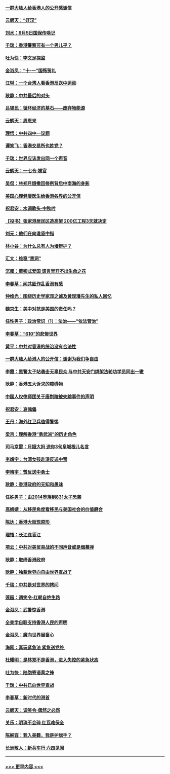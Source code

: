 #### [一群大陆人给香港人的公开感谢信](../pages/nsc993/n11514797.md?t=09120833) 
#### [云鹤天：“好汉”](../pages/nsc993/n11513536.md?t=09120833) 
#### [刘水：9月5日国保传唤记](../pages/nsc993/n11513460.md?t=09120833) 
#### [千瑞：香港警察可有一个男儿乎？](../pages/nsc993/n11513109.md?t=09120833) 
#### [吐为快：李文足探监](../pages/nsc993/n11509622.md?t=09120833) 
#### [金浴凤：“十‧一”国殇贺礼](../pages/nsc993/n11509593.md?t=09120833) 
#### [江琳：一个台湾人看香港反送中运动](../pages/nsc993/n11509211.md?t=09120833) 
#### [耿静：中共最后的对头](../pages/nsc993/n11508308.md?t=09120833) 
#### [吕锡民：循环经济的基石——废弃物能源](../pages/nsc993/n11508212.md?t=09120833) 
#### [云鹤天：周恩来](../pages/nsc993/n11508055.md?t=09120833) 
#### [理悟：中共四中一议题](../pages/nsc993/n11507782.md?t=09120833) 
#### [谭笑飞：香港交易所也姓党？](../pages/nsc993/n11507753.md?t=09120833) 
#### [千瑞：世界应该发出同一个声音](../pages/nsc993/n11507290.md?t=09120833) 
#### [云鹤天：一七令‧裸官](../pages/nsc993/n11507177.md?t=09120833) 
#### [吴侃：林郑月娥撤回修例背后中南海的身影](../pages/nsc993/n11506876.md?t=09120833) 
#### [美国心理健康医生给香港各界的公开信](../pages/nsc993/n11506809.md?t=09120833) 
#### [祝君安：水调歌头‧中秋吟](../pages/nsc993/n11506758.md?t=09120833) 
#### [【投书】张家港居民区造高架 200亿工程3天就决定](../pages/nsc993/n11506682.md?t=09120833) 
#### [刘元：他们在向谁竖中指](../pages/nsc993/n11505384.md?t=09120833) 
#### [林小谷：为什么总有人为墙辩护？](../pages/nsc993/n11505226.md?t=09120833) 
#### [汇文：维稳“黑洞”](../pages/nsc993/n11504347.md?t=09120833) 
#### [沉雁：董卿式爱国 谎言里开不出生命之花](../pages/nsc993/n11503215.md?t=09120833) 
#### [李春草：闻共匪作乱香港有感](../pages/nsc993/n11503072.md?t=09120833) 
#### [仲维光：围绕历史学家邓之诚及黄现璠先生的私人回忆](../pages/nsc993/n11501330.md?t=09120833) 
#### [魏京生：美中对抗是美国的责任吗？](../pages/nsc993/n11500723.md?t=09120833) 
#### [任性男子：政治常识（1）：法治——“依法管治”](../pages/nsc993/n11500791.md?t=09120833) 
#### [李春草：“610”的悲惨世界](../pages/nsc993/n11501141.md?t=09120833) 
#### [黄平：中共对香港的统治没有合法性](../pages/nsc993/n11499473.md?t=09120833) 
#### [一群大陆人给港人的公开信：谢谢为我们争自由](../pages/nsc993/n11500402.md?t=09120833) 
#### [李霞：黑警太子站袭击无辜民众 与中共天安门绑架法轮功学员同出一辙](../pages/nsc993/n11499805.md?t=09120833) 
#### [耿静：香港五大诉求的障碍物](../pages/nsc993/n11497578.md?t=09120833) 
#### [中国人权律师团关于唐荆陵被失踪事件的声明](../pages/nsc993/n11500014.md?t=09120833) 
#### [祝君安：哀傀儡](../pages/nsc993/n11499776.md?t=09120833) 
#### [王丹：海外红卫兵值得警惕](../pages/nsc993/n11498138.md?t=09120833) 
#### [梁京：理解香港“勇武派”的历史角色](../pages/nsc993/n11498006.md?t=09120833) 
#### [司马京雷：月娥大妈  送你3句皇城根儿名言](../pages/nsc993/n11497885.md?t=09120833) 
#### [李靖宇：台湾女孩赴港反送中赞](../pages/nsc993/n11497721.md?t=09120833) 
#### [李靖宇：赞反送中勇士](../pages/nsc993/n11497452.md?t=09120833) 
#### [耿静：香港政府的无知和愚昧](../pages/nsc993/n11494238.md?t=09120833) 
#### [任姓男子：由2014堕落到831太子恐袭](../pages/nsc993/n11496683.md?t=09120833) 
#### [高婧婧：从移民角度看移民与美国社会的价值磨合](../pages/nsc993/n11495757.md?t=09120833) 
#### [陈达：香港大街现原形 ](../pages/nsc993/n11495441.md?t=09120833) 
#### [理悟：长江连香江](../pages/nsc993/n11495377.md?t=09120833) 
#### [项云：中共对美贸易战的不同声音或是烟幕弹](../pages/nsc993/n11494929.md?t=09120833) 
#### [耿静：取缔香港政府](../pages/nsc993/n11494218.md?t=09120833) 
#### [耿静：独裁世界向自由世界宣战了](../pages/nsc993/n11494190.md?t=09120833) 
#### [千瑞：中共是对世界的拷问](../pages/nsc993/n11493021.md?t=09120833) 
#### [莲园：调笑令‧红朝自绝生路](../pages/nsc993/n11493011.md?t=09120833) 
#### [金浴凤：武警惊香港](../pages/nsc993/n11492994.md?t=09120833) 
#### [全美学自联支持香港人民的声明](../pages/nsc993/n11492630.md?t=09120833) 
#### [金浴凤：魔向世界展畜心](../pages/nsc993/n11492599.md?t=09120833) 
#### [海网：真玩紧急法 紧急送党终 ](../pages/nsc993/n11492535.md?t=09120833) 
#### [杜耀明：是林郑不是香港，进入失控的紧急状态](../pages/nsc993/n11491420.md?t=09120833) 
#### [吐为快：陆胞寄语黄之锋](../pages/nsc993/n11491117.md?t=09120833) 
#### [千瑞：中共已向世界宣战](../pages/nsc993/n11490123.md?t=09120833) 
#### [李春草：新时代的港首](../pages/nsc993/n11489864.md?t=09120833) 
#### [云鹤天：调笑令·偶然之必然](../pages/nsc993/n11489701.md?t=09120833) 
#### [关乐：明珠不会碎 红瓦难保全](../pages/nsc993/n11489647.md?t=09120833) 
#### [陈婉容：我入美籍，我是护旗手？](../pages/nsc993/n11487908.md?t=09120833) 
#### [长洲散人：新兵车行 六四见闻](../pages/nsc993/n11487729.md?t=09120833) 

----
#### [ >>> 更早内容 <<< ](../indexes/nsc993-earlier.md)
